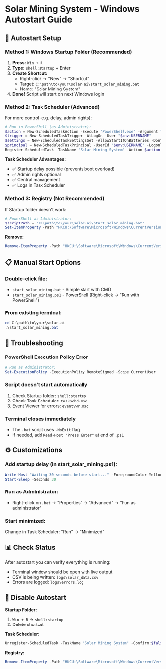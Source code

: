 # Solar Mining System - Windows Autostart Guide

## 🚀 Autostart Setup

### Method 1: Windows Startup Folder (Recommended)

1. **Press:** `Win + R`
2. **Type:** `shell:startup` + Enter
3. **Create Shortcut:**
   - Right-click → "New" → "Shortcut"
   - Target: `C:\path\to\your\solar-ai\start_solar_mining.bat`
   - Name: "Solar Mining System"
4. **Done!** Script will start on next Windows login

### Method 2: Task Scheduler (Advanced)

For more control (e.g. delay, admin rights):

```powershell
# Run in PowerShell (as Administrator):
$action = New-ScheduledTaskAction -Execute "PowerShell.exe" -Argument "-NoExit -ExecutionPolicy Bypass -File `"C:\path\to\your\solar-ai\start_solar_mining.ps1`""
$trigger = New-ScheduledTaskTrigger -AtLogOn -User "$env:USERNAME"
$settings = New-ScheduledTaskSettingsSet -AllowStartIfOnBatteries -DontStopIfGoingOnBatteries -StartWhenAvailable
$principal = New-ScheduledTaskPrincipal -UserId "$env:USERNAME" -LogonType Interactive -RunLevel Highest
Register-ScheduledTask -TaskName "Solar Mining System" -Action $action -Trigger $trigger -Settings $settings -Principal $principal -Description "Starts the Solar Mining System automatically on Windows login"
```

**Task Scheduler Advantages:**
- ✅ Startup delay possible (prevents boot overload)
- ✅ Admin rights optional
- ✅ Central management
- ✅ Logs in Task Scheduler

### Method 3: Registry (Not Recommended)

If Startup folder doesn't work:

```powershell
# PowerShell as Administrator:
$scriptPath = "C:\path\to\your\solar-ai\start_solar_mining.bat"
Set-ItemProperty -Path "HKCU:\Software\Microsoft\Windows\CurrentVersion\Run" -Name "SolarMining" -Value $scriptPath
```

**Remove:**
```powershell
Remove-ItemProperty -Path "HKCU:\Software\Microsoft\Windows\CurrentVersion\Run" -Name "SolarMining"
```

## 📋 Manual Start Options

### Double-click file:
- `start_solar_mining.bat` - Simple start with CMD
- `start_solar_mining.ps1` - PowerShell (Right-click → "Run with PowerShell")

### From existing terminal:
```powershell
cd C:\path\to\your\solar-ai
.\start_solar_mining.bat
```

## 🔧 Troubleshooting

### PowerShell Execution Policy Error
```powershell
# Run as Administrator:
Set-ExecutionPolicy -ExecutionPolicy RemoteSigned -Scope CurrentUser
```

### Script doesn't start automatically
1. Check Startup folder: `shell:startup`
2. Check Task Scheduler: `taskschd.msc`
3. Event Viewer for errors: `eventvwr.msc`

### Terminal closes immediately
- The `.bat` script uses `-NoExit` flag
- If needed, add `Read-Host "Press Enter"` at end of `.ps1`

## ⚙️ Customizations

### Add startup delay (in start_solar_mining.ps1):
```powershell
Write-Host "Waiting 30 seconds before start..." -ForegroundColor Yellow
Start-Sleep -Seconds 30
```

### Run as Administrator:
- Right-click on `.bat` → "Properties" → "Advanced" → "Run as administrator"

### Start minimized:
Change in Task Scheduler: "Run" → "Minimized"

## 📊 Check Status

After autostart you can verify everything is running:
- Terminal window should be open with live output
- CSV is being written: `logs\solar_data.csv`
- Errors are logged: `logs\errors.log`

## 🛑 Disable Autostart

**Startup Folder:**
1. `Win + R` → `shell:startup`
2. Delete shortcut

**Task Scheduler:**
```powershell
Unregister-ScheduledTask -TaskName "Solar Mining System" -Confirm:$false
```

**Registry:**
```powershell
Remove-ItemProperty -Path "HKCU:\Software\Microsoft\Windows\CurrentVersion\Run" -Name "SolarMining"
```
